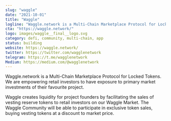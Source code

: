```yaml
---
slug: "waggle"
date: "2021-10-01"
title: "Waggle"
logline: "Waggle.network is a Multi-Chain Marketplace Protocol for Locked Tokens. We are empowering retail investors to have exposure to primary market investments of their favourite project. Waggle creates liquidity for project founders by facilitating the sales of vesting reserve tokens to retail investors on our Waggle Market. The Waggle Community will be able to participate in exclusive token sales, buying vesting tokens at a discount to market price."
cta: "https://waggle.network/"
logo: images/waggle__final__logo.svg
category: defi, community, multi-chain, app
status: building
website: https://waggle.network/
twitter: https://twitter.com/wagglenetwork
telegram: https://t.me/wagglenetwork
Medium: https://medium.com/@wagglenetwork
---
```


Waggle.network is a Multi-Chain Marketplace Protocol for Locked Tokens. We are empowering retail investors to have exposure to primary market investments of their favourite project.

Waggle creates liquidity for project founders by facilitating the sales of vesting reserve tokens to retail investors on our Waggle Market. The Waggle Community will be able to participate in exclusive token sales, buying vesting tokens at a discount to market price.
